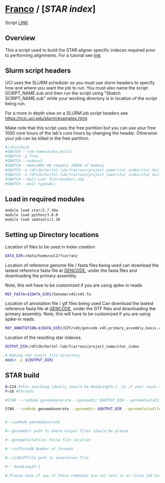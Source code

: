 # [Franco](https://github.com/altsplicer) / [***STAR index***]

Script [LINK](https://github.com/Altsplicer/STAR_Index_script/blob/main/bash/STAR_Index.sub)

## Overview
This a script used to build the STAR aligner specific indeces required prior to performing alignments.
For a tutorial see [link](https://hbctraining.github.io/Intro-to-rnaseq-hpc-O2/lessons/03_alignment.html)

## Slurm script headers
UCI uses the SLURM scheduler so you must use slurm headers to specify how and where you want the job to run. 
You must also name the script SCRIPT_NAME.sub and then run the script using "Sbatch SCRIPT_NAME.sub" while your working directory is in location of the script being run. 

For a more in depth view on a SLURM job script headers see https://rcic.uci.edu/slurm/examples.html.

Make note that this script uses the free partition but you can use your free 1000 core hours of the lab's core hours by changing the header.
Otherwise your job can be killed in the free partition.
``` bash
#!/bin/bash
#SBATCH --job-name=Index_build
#SBATCH -p free
#SBATCH --nodes=1
#SBATCH --mem=100G ## request 100GB of memory
#SBATCH -o /dfs3b/hertel-lab/fcarranz/project_name/star_index/star_build.out ## the name of the output file. not to be confused with the results.
#SBATCH -e /dfs3b/hertel-lab/fcarranz/project_name/star_index/star_build.err ## name of the error file
#SBATCH --mail-user fcarranz@uci.edu
#SBATCH --mail-type=ALL
```

## Load in required modules
``` bash
module load star/2.7.10a
module load python/3.8.0
module load samtools/1.10
```

## Setting up Directory locations

Location of files to be used in index creation
``` bash
DATA_DIR=/data/homezvol2/fcarranz
```

Location of reference genome file / fasta files being used can download the lastest reference fasta file at [GENCODE](https://www.gencodegenes.org/human/), under the fasta files and downloading the primary assembly.

Note, this will have to be customized if you are using spike-in reads.

``` bash
REF_FASTA=${DATA_DIR}/Genome/v45/v45.fa
```

Location of annotation file / gtf files being used
Can download the lastest reference fasta file at [GENCODE](https://www.gencodegenes.org/human/), under the GTF files and downloading the primary assembly.
Note, this will have to be customized if you are using spike-in reads.
``` bash
REF_ANNOTATION=${DATA_DIR}/GTF/v45/gencode.v45.primary_assembly.basic.annotation.gtf
```

Location of the resulting star indeces.
``` bash
OUTPUT_DIR=/dfs3b/hertel-lab/fcarranz/project_name/star_index

# Making the result file directory
mkdir -p ${OUTPUT_DIR}

```
## STAR build
``` bash
O=124 #this overhang ideally should be ReadLength-1. So if your reads are 125 after trimming then 124 is appropriate. 
P=16 #threads

#STAR --runMode genomeGenerate --genomeDir $OUTPUT_DIR --genomeFastaFiles $REF_FASTA --runThreadN $P --sjdbGTFfile $REF_ANNOTATION --sjdbOverhang $O

STAR --runMode genomeGenerate --genomeDir $OUTPUT_DIR --genomeFastaFiles $REF_FASTA --runThreadN $P --sjdbGTFfile $REF_ANNOTATION --sjdbOverhang $O \


#--runMode genomeGenerate

#--genomeDir path to where output files should be placed

#--genomeFastaFiles Fasta file location 

#--runThreadN Number of threads

#--sjdbGTFfile path to annotation file

#-- ReadLength-1

# Please note if any of these commands are not sent in as slurm job but done in the terminal then you need to be in a interactive node, NOT THE LOGIN NODE! You will get in trouble with UCI's HPC staff. 

